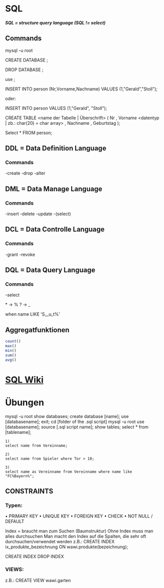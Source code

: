 # SQL  
##### SQL = structure query language   (SQL != select)
## Commands

mysql -u root

CREATE DATABASE <name>;

DROP DATABASE <name>;

use <name>;

INSERT INTO person (Nr,Vorname,Nachname) VALUES (1,"Gerald","Stoll");

oder:

INSERT INTO person VALUES (1,"Gerald", "Stoll");

CREATE TABLE <name der Tabelle | Überschrift> (
	Nr <datentyp> ,
	Vorname <datentyp | zb.: char(20) = char array> ,
	Nachname <datentyp> ,
	Geburtstag <datentyp>
);

Select * FROM person;

## DDL = Data Definition Language

### Commands

-create
-drop
-alter


## DML = Data Manage Language

### Commands

-insert
-delete
-update
-(select)

## DCL = Data Controlle Language

### Commands

-grant
-revoke

## DQL = Data Query Language

### Commands

-select


\* -> %
? -> _

when name LIKE 'S__u_t%'

## Aggregatfunktionen
~~~sql
count()
max()
min()
sum()
avg()
~~~

# [SQL Wiki](http://172.16.1.77/insy/sql/)

# Übungen

mysql -u root
show databases;
create database [name];
use [databasename];
exit;
cd [folder of the .sql script]
mysql -u root
use [databasename];
source [.sql script name];
show tables;
select * from [tablename];

~~~test
1)
select name from Vereinname;

2)
select name from Spieler where Tor > 10;

3)
select name as Vereinname from Vereinname where name like "FC%Bayern%";
~~~

## CONSTRAINTS

### Typen:

•    PRIMARY KEY
•    UNIQUE KEY
•    FOREIGN KEY
•    CHECK
•    NOT NULL / DEFAULT

Index = braucht man zum Suchen (Baumstruktur)
Ohne Index muss man alles durchsuchen
Man macht den Index auf die Spalten, die sehr oft durchsuchen/verwendet werden
z.B.:
CREATE INDEX ix_produkte_bezeichnung ON wawi.produkte(bezeichnung);

CREATE INDEX
DROP INDEX

### VIEWS:










z.B.:
CREATE VIEW wawi.garten

